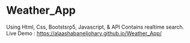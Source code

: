 # Weather_App
Using Html, Css, Bootstsrp5, Javascript, & API
Contains realtime search.
Live Demo : https://alaashabaneljohary.github.io/Weather_App/

